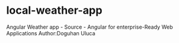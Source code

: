 # local-weather-app
Angular Weather app - Source - Angular for enterprise-Ready Web Applications Author:Doguhan Uluca
